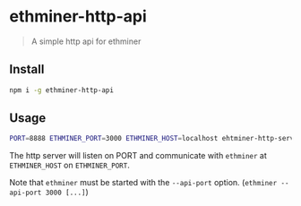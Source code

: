 # ethminer-http-api

> A simple http api for ethminer

## Install

```bash
npm i -g ethminer-http-api
```

## Usage

```bash
PORT=8888 ETHMINER_PORT=3000 ETHMINER_HOST=localhost ehtminer-http-server
```
The http server will listen on PORT and communicate with `ethminer` at `ETHMINER_HOST` on `ETHMINER_PORT`.

Note that `ethminer` must be started with the `--api-port` option. (`ethminer --api-port 3000 [...]`)
